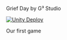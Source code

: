 Grief Day by G³ Studio

[![Unity Deploy](https://github.com/G3-Studio/Grief-Day/actions/workflows/unity.yml/badge.svg)](https://github.com/G3-Studio/Grief-Day/actions/workflows/unity.yml)

Our first game
